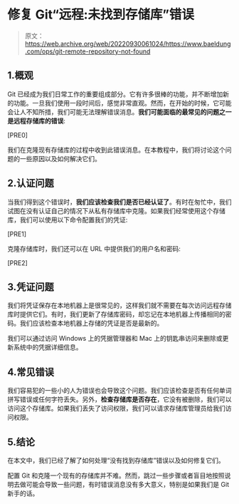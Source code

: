 # 修复 Git“远程:未找到存储库”错误

> 原文：<https://web.archive.org/web/20220930061024/https://www.baeldung.com/ops/git-remote-repository-not-found>

## 1.概观

Git 已经成为我们日常工作的重要组成部分。它有许多很棒的功能，并不断增加新的功能。一旦我们使用一段时间后，感觉非常直观。然而，在开始的时候，它可能会让人不知所措，我们可能无法理解错误消息。**我们可能面临的最常见的问题之一是远程存储库的错误**:

[PRE0]

我们在克隆现有存储库的过程中收到此错误消息。在本教程中，我们将讨论这个问题的一些原因以及如何解决它们。

## 2.认证问题

当我们得到这个错误时，**我们应该检查我们是否已经认证了**。有时在匆忙中，我们试图在没有认证自己的情况下从私有存储库中克隆。如果我们经常使用这个存储库，我们可以使用以下命令配置我们的凭证:

[PRE1]

克隆存储库时，我们还可以在 URL 中提供我们的用户名和密码:

[PRE2]

## 3.凭证问题

我们将凭证保存在本地机器上是很常见的，这样我们就不需要在每次访问远程存储库时提供它们。有时，我们更新了存储库密码，却忘记在本地机器上传播相同的密码。我们应该检查本地机器上存储的凭证是否是最新的。

我们可以通过访问 Windows 上的凭据管理器和 Mac 上的钥匙串访问来删除或更新系统中的凭据详细信息。

## 4.常见错误

我们容易犯的一些小的人为错误也会导致这个问题。我们应该检查是否有任何单词拼写错误或任何字符丢失。另外，**检查存储库是否存在**，它没有被删除，我们可以访问这个存储库。如果我们丢失了访问权限，我们可以请求存储库管理员给我们访问权限。

## 5.结论

在本文中，我们已经了解了如何处理“没有找到存储库”错误以及如何修复它们。

配置 Git 和克隆一个现有的存储库并不难。然而，跳过一些步骤或者盲目地按照说明去做可能会导致一些问题，有时错误消息没有多大意义，特别是如果我们是 Git 新手的话。